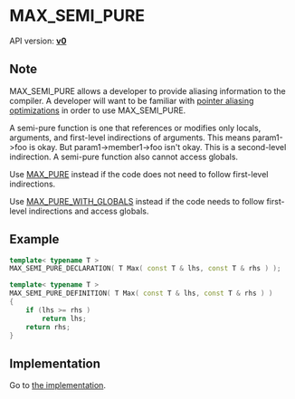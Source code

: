 # MAX_SEMI_PURE

API version: [**v0**](../../v0.md)

## Note

MAX_SEMI_PURE allows a developer to provide aliasing information to the compiler.
A developer will want to be familiar with [pointer aliasing optimizations](AliasingOptimizations.md) in order to use MAX_SEMI_PURE.

A semi-pure function is one that references or modifies only locals, arguments, and first-level indirections of arguments.
This means param1->foo is okay.
But param1->member1->foo isn't okay. This is a second-level indirection.
A semi-pure function also cannot access globals.

Use [MAX_PURE](MAX_PURE.md) instead if the code does not need to follow first-level indirections.

Use [MAX_PURE_WITH_GLOBALS](MAX_PURE_WITH_GLOBALS.md) instead if the code needs to follow first-level indirections and access globals.

## Example

```c++
template< typename T >
MAX_SEMI_PURE_DECLARATION( T Max( const T & lhs, const T & rhs ) );

template< typename T >
MAX_SEMI_PURE_DEFINITION( T Max( const T & lhs, const T & rhs ) )
{
	if (lhs >= rhs )
		return lhs;
	return rhs;
}
```

## Implementation

Go to [the implementation](../../../../Code/Include/max/Compiling/AliasingOptimizations.hpp#L50).
